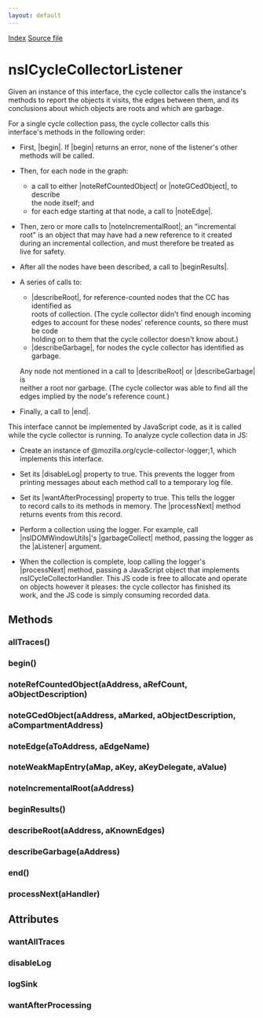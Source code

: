 ```yaml
---
layout: default
---
```

<div id='links'><a href="../index.html">Index</a>
<a href="http://dxr.mozilla.org/mozilla-central/source/xpcom/base/nsICycleCollectorListener.idl">Source file</a>
</div>

# nsICycleCollectorListener #
  
Given an instance of this interface, the cycle collector calls the instance's  
methods to report the objects it visits, the edges between them, and its  
conclusions about which objects are roots and which are garbage.  
  
For a single cycle collection pass, the cycle collector calls this  
interface's methods in the following order:  
  
- First, |begin|. If |begin| returns an error, none of the listener's other  
  methods will be called.  
  
- Then, for each node in the graph:  
  - a call to either |noteRefCountedObject| or |noteGCedObject|, to describe  
    the node itself; and  
  - for each edge starting at that node, a call to |noteEdge|.  
  
- Then, zero or more calls to |noteIncrementalRoot|; an "incremental  
  root" is an object that may have had a new reference to it created  
  during an incremental collection, and must therefore be treated as  
  live for safety.  
  
- After all the nodes have been described, a call to |beginResults|.  
  
- A series of calls to:  
  - |describeRoot|, for reference-counted nodes that the CC has identified as  
    roots of collection. (The cycle collector didn't find enough incoming  
    edges to account for these nodes' reference counts, so there must be code  
    holding on to them that the cycle collector doesn't know about.)  
  - |describeGarbage|, for nodes the cycle collector has identified as garbage.  
  
  Any node not mentioned in a call to |describeRoot| or |describeGarbage| is  
  neither a root nor garbage. (The cycle collector was able to find all the  
  edges implied by the node's reference count.)  
  
- Finally, a call to |end|.  
  
  
This interface cannot be implemented by JavaScript code, as it is called  
while the cycle collector is running. To analyze cycle collection data in JS:  
  
- Create an instance of @mozilla.org/cycle-collector-logger;1, which  
  implements this interface.  
  
- Set its |disableLog| property to true. This prevents the logger from  
  printing messages about each method call to a temporary log file.  
  
- Set its |wantAfterProcessing| property to true. This tells the logger  
  to record calls to its methods in memory. The |processNext| method  
  returns events from this record.  
  
- Perform a collection using the logger. For example, call  
  |nsIDOMWindowUtils|'s |garbageCollect| method, passing the logger as  
  the |aListener| argument.  
  
- When the collection is complete, loop calling the logger's  
  |processNext| method, passing a JavaScript object that implements  
  nsICycleCollectorHandler. This JS code is free to allocate and operate  
  on objects however it pleases: the cycle collector has finished its  
  work, and the JS code is simply consuming recorded data.  
  

## Methods ##

### allTraces() ###

### begin() ###

### noteRefCountedObject(aAddress, aRefCount, aObjectDescription) ###

### noteGCedObject(aAddress, aMarked, aObjectDescription, aCompartmentAddress) ###

### noteEdge(aToAddress, aEdgeName) ###

### noteWeakMapEntry(aMap, aKey, aKeyDelegate, aValue) ###

### noteIncrementalRoot(aAddress) ###

### beginResults() ###

### describeRoot(aAddress, aKnownEdges) ###

### describeGarbage(aAddress) ###

### end() ###

### processNext(aHandler) ###

## Attributes ##

### wantAllTraces ###

### disableLog ###

### logSink ###

### wantAfterProcessing ###
